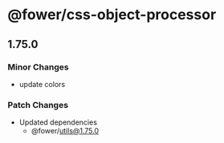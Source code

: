 # @fower/css-object-processor

## 1.75.0

### Minor Changes

- update colors

### Patch Changes

- Updated dependencies
  - @fower/utils@1.75.0
